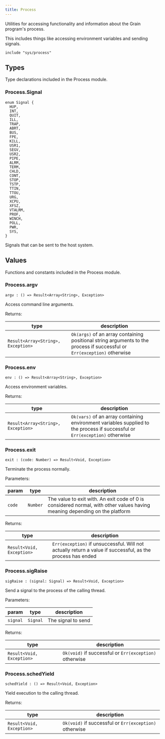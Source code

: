 ```yaml
---
title: Process
---
```


Utilities for accessing functionality and information about the Grain program's process.

This includes things like accessing environment variables and sending signals.

```grain
include "sys/process"
```

## Types

Type declarations included in the Process module.

### Process.**Signal**

```grain
enum Signal {
  HUP,
  INT,
  QUIT,
  ILL,
  TRAP,
  ABRT,
  BUS,
  FPE,
  KILL,
  USR1,
  SEGV,
  USR2,
  PIPE,
  ALRM,
  TERM,
  CHLD,
  CONT,
  STOP,
  TSTP,
  TTIN,
  TTOU,
  URG,
  XCPU,
  XFSZ,
  VTALRM,
  PROF,
  WINCH,
  POLL,
  PWR,
  SYS,
}
```

Signals that can be sent to the host system.

## Values

Functions and constants included in the Process module.

### Process.**argv**

```grain
argv : () => Result<Array<String>, Exception>
```

Access command line arguments.

Returns:

|type|description|
|----|-----------|
|`Result<Array<String>, Exception>`|`Ok(args)` of an array containing positional string arguments to the process if successful or `Err(exception)` otherwise|

### Process.**env**

```grain
env : () => Result<Array<String>, Exception>
```

Access environment variables.

Returns:

|type|description|
|----|-----------|
|`Result<Array<String>, Exception>`|`Ok(vars)` of an array containing environment variables supplied to the process if successful or `Err(exception)` otherwise|

### Process.**exit**

```grain
exit : (code: Number) => Result<Void, Exception>
```

Terminate the process normally.

Parameters:

|param|type|description|
|-----|----|-----------|
|`code`|`Number`|The value to exit with. An exit code of 0 is considered normal, with other values having meaning depending on the platform|

Returns:

|type|description|
|----|-----------|
|`Result<Void, Exception>`|`Err(exception)` if unsuccessful. Will not actually return a value if successful, as the process has ended|

### Process.**sigRaise**

```grain
sigRaise : (signal: Signal) => Result<Void, Exception>
```

Send a signal to the process of the calling thread.

Parameters:

|param|type|description|
|-----|----|-----------|
|`signal`|`Signal`|The signal to send|

Returns:

|type|description|
|----|-----------|
|`Result<Void, Exception>`|`Ok(void)` if successful or `Err(exception)` otherwise|

### Process.**schedYield**

```grain
schedYield : () => Result<Void, Exception>
```

Yield execution to the calling thread.

Returns:

|type|description|
|----|-----------|
|`Result<Void, Exception>`|`Ok(void)` if successful or `Err(exception)` otherwise|

